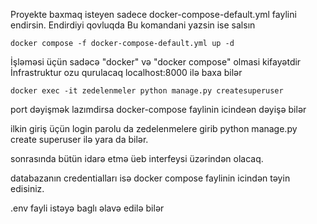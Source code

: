 Proyekte baxmaq isteyen sadece
docker-compose-default.yml faylini endirsin.
Endirdiyi qovluqda
Bu komandani yazsin ise salsın
```
docker compose -f docker-compose-default.yml up -d
```
İşləməsi üçün sadəcə "docker" və "docker compose" olmasi kifayətdir
İnfrastruktur ozu qurulacaq
localhost:8000 ilə baxa bilər

```
docker exec -it zedelenmeler python manage.py createsuperuser
```

port dəyişmək lazımdirsa docker-compose faylinin icindeən dəyişə bilər

ilkin giriş üçün login parolu da zedelenmelere girib python manage.py create superuser ilə yara da bilər.

sonrasında bütün idarə etmə üeb interfeysi üzərindən olacaq.

databazanın credentialları isə docker compose faylinin icindən təyin edisiniz.

.env fayli istəyə baglı əlavə edilə bilər
